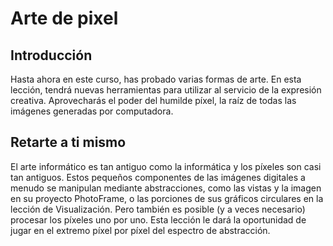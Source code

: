 # Arte de pixel
## Introducción
Hasta ahora en este curso, has probado varias formas de arte. En esta lección, tendrá nuevas herramientas para utilizar al servicio de la expresión creativa. Aprovecharás el poder del humilde píxel, la raíz de todas las imágenes generadas por computadora.
## Retarte a ti mismo
El arte informático es tan antiguo como la informática y los píxeles son casi tan antiguos.
Estos pequeños componentes de las imágenes digitales a menudo se manipulan mediante abstracciones, como las vistas y la imagen en su proyecto PhotoFrame, o las porciones de sus gráficos circulares en la lección de Visualización. Pero también es posible (y a veces necesario) procesar los píxeles uno por uno. Esta lección le dará la oportunidad de jugar en el extremo píxel por píxel del espectro de abstracción.
